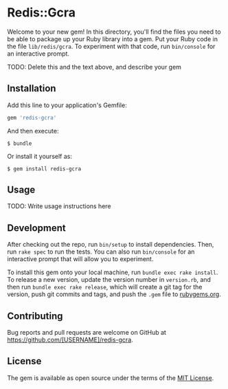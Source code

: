 # Redis::Gcra

Welcome to your new gem! In this directory, you'll find the files you need to be able to package up your Ruby library into a gem. Put your Ruby code in the file `lib/redis/gcra`. To experiment with that code, run `bin/console` for an interactive prompt.

TODO: Delete this and the text above, and describe your gem

## Installation

Add this line to your application's Gemfile:

```ruby
gem 'redis-gcra'
```

And then execute:

    $ bundle

Or install it yourself as:

    $ gem install redis-gcra

## Usage

TODO: Write usage instructions here

## Development

After checking out the repo, run `bin/setup` to install dependencies. Then, run `rake spec` to run the tests. You can also run `bin/console` for an interactive prompt that will allow you to experiment.

To install this gem onto your local machine, run `bundle exec rake install`. To release a new version, update the version number in `version.rb`, and then run `bundle exec rake release`, which will create a git tag for the version, push git commits and tags, and push the `.gem` file to [rubygems.org](https://rubygems.org).

## Contributing

Bug reports and pull requests are welcome on GitHub at https://github.com/[USERNAME]/redis-gcra.


## License

The gem is available as open source under the terms of the [MIT License](http://opensource.org/licenses/MIT).


